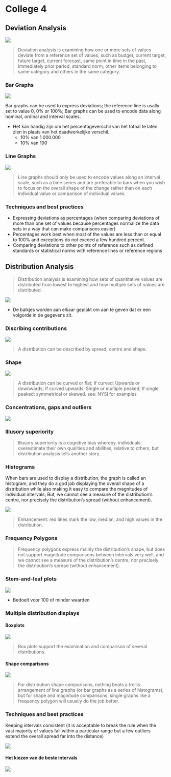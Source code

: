 # College 4
## Deviation Analysis

![](files/15.png)

> Deviation analysis is examining how one or more sets of values deviate from a reference set of values, such as budget, current target, future target, current forecast, same point in time in the past, immediately prior period, standard norm, other items belonging to same category and others in the same category.

### Bar Graphs

![](files/16.png)

Bar graphs can be used to express deviations; the reference line is usally set to value 0, 0% or 100%; Bar graphs can be used to encode data along nominal, ordinal and interval scales.

* Het kan handig zijn om het percentageverschil van het totaal te laten zien in plaats van het daadwerkelijke verschil.
	* 10% van 1.000.000
	* 10% van 100

### Line Graphs

![](files/17.png)

> Line graphs should only be used to encode values along an interval scale, such as a time series and are preferable to bars when you wish to focus on the overall shape of the change rather than on each individual value or camparison of individual values.

### Techniques and best practices

* Expressing deviations as percentages (when comparing deviations of more than one set of values because percentages normalize the data sets in a way that can make comparisons easier)
* Percentages work best when most of the values are less than or equal to 100% and exceptions do not  exceed a few hundred percent.
* Comparing deviations to other points of reference such as defined standards or statistical norms with reference lines or reference regions

## Distribution Analysis

> Distribution analysis is examining how sets of quantitative values are distributed from lowest to highest and how multiple sets of values are distributed.

![](files/18.png)

* De balkjes worden aan elkaar geplakt om aan te geven dat er een volgorde in de gegevens zit.

### Discribing contributions

![](files/19.png)

> A distribution can be described by spread, centre and shape.

### Shape

![](files/20.png)

> A distribution can be curved or flat; If curved: Upwards or downwards; If curved upwards: Single or multiple peaked; If single peaked: symmetrical or skewed. 
> see: NYSI for examples

### Concentrations, gaps and outliers

![](files/21.png)

### Illusory superiority

> Illusory superiority is a cognitive bias whereby, individuals overestimate their own qualities and abilities, relative to others, but distribution analysis tells another story.

### Histograms

When bars are used to display a distribution, the graph is called an histogram, and they do a god job displaying the overall shape of a distribution while also making it easy to compare the magnitudes of individual intervals; But, we cannot see a measure of the distribution’s centre, nor precisely the distribution’s spread (without enhancement).

![](files/22.png)

> Enhancement: red lines mark the low, median, and high values in the distribution.

### Frequency Polygons

> Frequency polygons express mainly the distribution’s shape, but does not support magnitude comparisons between intervals very well, and we cannot see a measure of the distribution’s centre, nor precisely the distribution’s spread (without enhancement).

### Stem-and-leaf plots

![](files/23.png)

* Bedoelt voor 100 of minder waarden

### Multiple distribution displays

#### Boxplots

![](files/24.png)

> Box plots support the examination and comparison of several distributions.

#### Shape comparisons

![](files/25.png)

> For distribution shape comparisons, nothing beats a trellis arrangement of line graphs (or bar graphs as a series of histograms), but for shape and magnitude comparisons, single graphs like a frequency polygon will usually do the job better.

### Techniques and best practices

Keeping intervals consistent (it is acceptable to break the rule when the vast majority of values fall within a particular range but a few outliers extend the overall spread far into the distance)

![](files/26.png)

#### Het kiezen van de beste intervals

![](files/27.png)

